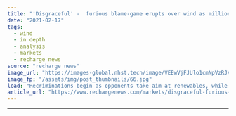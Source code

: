 ```yaml
---
title: "'Disgraceful' -  furious blame-game erupts over wind as millions endure Texas blackouts"
date: "2021-02-17"
tags: 
  - wind
  - in depth
  - analysis
  - markets
  - recharge news
source: "recharge news"
image_url: "https://images-global.nhst.tech/image/VEEwVjFJUlo1cmNpVzRJV1NjdlFsMC9jQk9jV1pJelFNd1JRRDRZcExnST0=/nhst/binary/ff32c85859541caf74736c660e730316"
image_fp: "/assets/img/post_thumbnails/66.jpg"
lead: "Recriminations begin as opponents take aim at renewables, while others point finger at grid and thermal generation"
article_url: "https://www.rechargenews.com/markets/disgraceful-furious-blame-game-erupts-over-wind-as-millions-endure-texas-blackouts/2-1-964230"
---
```


---
